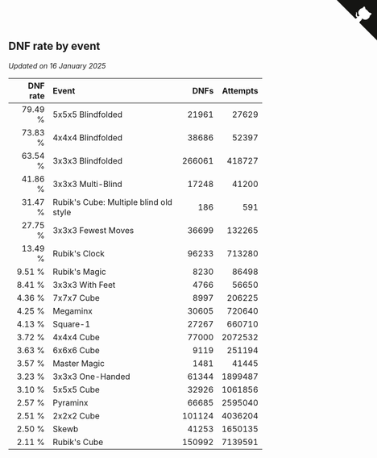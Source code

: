 ## DNF rate by event

*Updated on 16 January 2025*

| DNF rate | Event | DNFs | Attempts |
| ---: | :--- | ---: | ---: |
| 79.49 % | 5x5x5 Blindfolded | 21961 | 27629 |
| 73.83 % | 4x4x4 Blindfolded | 38686 | 52397 |
| 63.54 % | 3x3x3 Blindfolded | 266061 | 418727 |
| 41.86 % | 3x3x3 Multi-Blind | 17248 | 41200 |
| 31.47 % | Rubik's Cube: Multiple blind old style | 186 | 591 |
| 27.75 % | 3x3x3 Fewest Moves | 36699 | 132265 |
| 13.49 % | Rubik's Clock | 96233 | 713280 |
| 9.51 % | Rubik's Magic | 8230 | 86498 |
| 8.41 % | 3x3x3 With Feet | 4766 | 56650 |
| 4.36 % | 7x7x7 Cube | 8997 | 206225 |
| 4.25 % | Megaminx | 30605 | 720640 |
| 4.13 % | Square-1 | 27267 | 660710 |
| 3.72 % | 4x4x4 Cube | 77000 | 2072532 |
| 3.63 % | 6x6x6 Cube | 9119 | 251194 |
| 3.57 % | Master Magic | 1481 | 41445 |
| 3.23 % | 3x3x3 One-Handed | 61344 | 1899487 |
| 3.10 % | 5x5x5 Cube | 32926 | 1061856 |
| 2.57 % | Pyraminx | 66685 | 2595040 |
| 2.51 % | 2x2x2 Cube | 101124 | 4036204 |
| 2.50 % | Skewb | 41253 | 1650135 |
| 2.11 % | Rubik's Cube | 150992 | 7139591 |


<a href="https://github.com/jonatanklosko/wca_statistics" class="github-corner" aria-label="View source on Github"><svg width="80" height="80" viewBox="0 0 250 250" style="fill:#151513; color:#fff; position: absolute; top: 0; border: 0; right: 0;" aria-hidden="true"><path d="M0,0 L115,115 L130,115 L142,142 L250,250 L250,0 Z"></path><path d="M128.3,109.0 C113.8,99.7 119.0,89.6 119.0,89.6 C122.0,82.7 120.5,78.6 120.5,78.6 C119.2,72.0 123.4,76.3 123.4,76.3 C127.3,80.9 125.5,87.3 125.5,87.3 C122.9,97.6 130.6,101.9 134.4,103.2" fill="currentColor" style="transform-origin: 130px 106px;" class="octo-arm"></path><path d="M115.0,115.0 C114.9,115.1 118.7,116.5 119.8,115.4 L133.7,101.6 C136.9,99.2 139.9,98.4 142.2,98.6 C133.8,88.0 127.5,74.4 143.8,58.0 C148.5,53.4 154.0,51.2 159.7,51.0 C160.3,49.4 163.2,43.6 171.4,40.1 C171.4,40.1 176.1,42.5 178.8,56.2 C183.1,58.6 187.2,61.8 190.9,65.4 C194.5,69.0 197.7,73.2 200.1,77.6 C213.8,80.2 216.3,84.9 216.3,84.9 C212.7,93.1 206.9,96.0 205.4,96.6 C205.1,102.4 203.0,107.8 198.3,112.5 C181.9,128.9 168.3,122.5 157.7,114.1 C157.9,116.9 156.7,120.9 152.7,124.9 L141.0,136.5 C139.8,137.7 141.6,141.9 141.8,141.8 Z" fill="currentColor" class="octo-body"></path></svg></a><style>.github-corner:hover .octo-arm{animation:octocat-wave 560ms ease-in-out}@keyframes octocat-wave{0%,100%{transform:rotate(0)}20%,60%{transform:rotate(-25deg)}40%,80%{transform:rotate(10deg)}}@media (max-width:500px){.github-corner:hover .octo-arm{animation:none}.github-corner .octo-arm{animation:octocat-wave 560ms ease-in-out}}</style>
